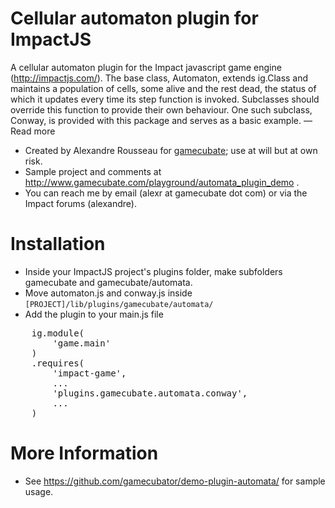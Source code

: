 # Cellular automaton plugin for ImpactJS #

A cellular automaton plugin for the Impact javascript game engine (http://impactjs.com/). The base class, Automaton, extends ig.Class and maintains a population of cells, some alive and the rest dead, the status of which it updates every time its step function is invoked. Subclasses should override this function to provide their own behaviour. One such subclass, Conway, is provided with this package and serves as a basic example. — Read more

* Created by Alexandre Rousseau for [gamecubate](http://www.gamecubate.com); use at will but at own risk.
* Sample project and comments at http://www.gamecubate.com/playground/automata_plugin_demo .
* You can reach me by email (alexr at gamecubate dot com) or via the Impact forums (alexandre).

# Installation

* Inside your ImpactJS project's plugins folder, make subfolders gamecubate and gamecubate/automata.
* Move automaton.js and conway.js inside ``[PROJECT]/lib/plugins/gamecubate/automata/``
* Add the plugin to your main.js file
<pre>
    ig.module(
        'game.main'
    )
    .requires(
        'impact-game',
        ...
        'plugins.gamecubate.automata.conway',
        ...
    )
</pre>

# More Information

* See https://github.com/gamecubator/demo-plugin-automata/ for sample usage.
